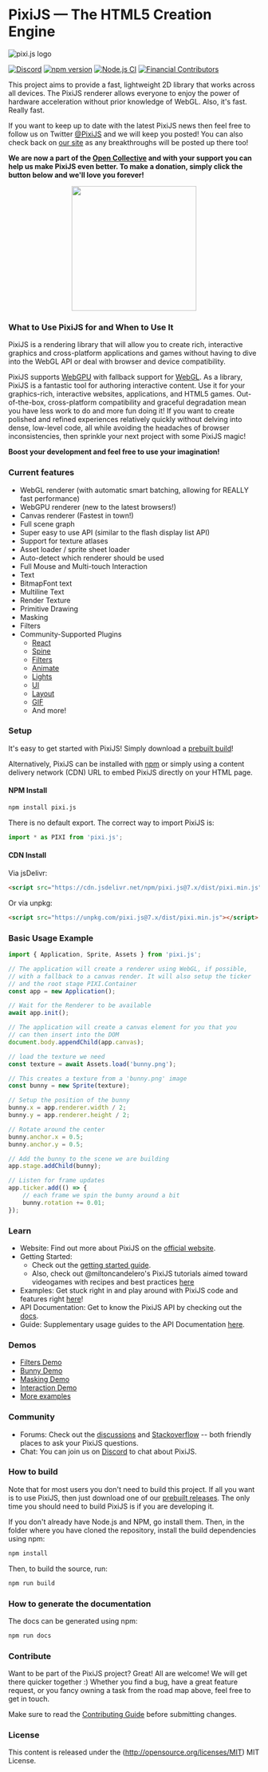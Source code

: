 PixiJS — The HTML5 Creation Engine
=============

![pixi.js logo](https://pixijs.download/pixijs-banner-no-version.png?v=1)

[![Discord](https://badgen.net/badge/icon/discord?icon=discord&label)](https://discord.gg/QrnxmQUPGV)
[![npm version](https://badge.fury.io/js/pixi.js.svg)](https://badge.fury.io/js/pixi.js)
[![Node.js CI](https://github.com/pixijs/pixijs/workflows/Node.js%20CI/badge.svg)](https://github.com/pixijs/pixijs/actions?query=workflow%3A%22Node.js+CI%22)
[![Financial Contributors](https://opencollective.com/pixijs/tiers/badge.svg)](https://opencollective.com/pixijs/donate)

This project aims to provide a fast, lightweight 2D library that works
across all devices. The PixiJS renderer allows everyone to enjoy the power of
hardware acceleration without prior knowledge of WebGL. Also, it's fast. Really fast.

If you want to keep up to date with the latest PixiJS news then feel free to follow us on Twitter [@PixiJS](https://twitter.com/PixiJS)
and we will keep you posted! You can also check back on [our site](https://pixijs.com)
as any breakthroughs will be posted up there too!


**We are now a part of the [Open Collective](https://opencollective.com/pixijs) and with your support you can help us make PixiJS even better. To make a donation, simply click the button below and we'll love you forever!**

<div align="center">
  <a href="https://opencollective.com/pixijs/donate" target="_blank">
    <img src="https://opencollective.com/pixijs/donate/button@2x.png?color=blue" width=250 />
  </a>
</div>

### What to Use PixiJS for and When to Use It

PixiJS is a rendering library that will allow you to create rich, interactive graphics and cross-platform applications and games without having to dive into the WebGL API or deal with browser and device compatibility.

PixiJS supports [WebGPU](https://en.wikipedia.org/wiki/WebGPU) with fallback support for [WebGL](https://en.wikipedia.org/wiki/WebGL). As a library, PixiJS is a fantastic tool for authoring interactive content. Use it for your graphics-rich, interactive websites, applications, and HTML5 games. Out-of-the-box, cross-platform compatibility and graceful degradation mean you have less work to do and more fun doing it! If you want to create polished and refined experiences relatively quickly without delving into dense, low-level code, all while avoiding the headaches of browser inconsistencies, then sprinkle your next project with some PixiJS magic!

**Boost your development and feel free to use your imagination!**

### Current features ###

- WebGL renderer (with automatic smart batching, allowing for REALLY fast performance)
- WebGPU renderer (new to the latest browsers!)
- Canvas renderer (Fastest in town!)
- Full scene graph
- Super easy to use API (similar to the flash display list API)
- Support for texture atlases
- Asset loader / sprite sheet loader
- Auto-detect which renderer should be used
- Full Mouse and Multi-touch Interaction
- Text
- BitmapFont text
- Multiline Text
- Render Texture
- Primitive Drawing
- Masking
- Filters
- Community-Supported Plugins
  - [React](https://github.com/pixijs/pixi-react)
  - [Spine](https://github.com/pixijs/spine)
  - [Filters](https://github.com/pixijs/filters)
  - [Animate](https://github.com/pixijs/animate)
  - [Lights](https://github.com/pixijs/lights)
  - [UI](https://github.com/pixijs/ui)
  - [Layout](https://github.com/pixijs/layout)
  - [GIF](https://github.com/pixijs/gif)
  - And more!

### Setup ###

It's easy to get started with PixiJS! Simply download a [prebuilt build](https://github.com/pixijs/pixijs/wiki/FAQs#where-can-i-get-a-build)!

Alternatively, PixiJS can be installed with [npm](https://docs.npmjs.com/getting-started/what-is-npm) or simply using a content delivery network (CDN) URL to embed PixiJS directly on your HTML page.

#### NPM Install

```sh
npm install pixi.js
```

There is no default export. The correct way to import PixiJS is:

```js
import * as PIXI from 'pixi.js';
```

#### CDN Install

Via jsDelivr:

```html
<script src="https://cdn.jsdelivr.net/npm/pixi.js@7.x/dist/pixi.min.js"></script>
```

Or via unpkg:

```html
<script src="https://unpkg.com/pixi.js@7.x/dist/pixi.min.js"></script>
```

### Basic Usage Example ###

```js
import { Application, Sprite, Assets } from 'pixi.js';

// The application will create a renderer using WebGL, if possible,
// with a fallback to a canvas render. It will also setup the ticker
// and the root stage PIXI.Container
const app = new Application();

// Wait for the Renderer to be available
await app.init();

// The application will create a canvas element for you that you
// can then insert into the DOM
document.body.appendChild(app.canvas);

// load the texture we need
const texture = await Assets.load('bunny.png');

// This creates a texture from a 'bunny.png' image
const bunny = new Sprite(texture);

// Setup the position of the bunny
bunny.x = app.renderer.width / 2;
bunny.y = app.renderer.height / 2;

// Rotate around the center
bunny.anchor.x = 0.5;
bunny.anchor.y = 0.5;

// Add the bunny to the scene we are building
app.stage.addChild(bunny);

// Listen for frame updates
app.ticker.add(() => {
    // each frame we spin the bunny around a bit
    bunny.rotation += 0.01;
});
```

### Learn ###
- Website: Find out more about PixiJS on the [official website](https://pixijs.com).
- Getting Started:
    - Check out the [getting started guide](https://pixijs.com/guides/basics/getting-started).
    - Also, check out @miltoncandelero's PixiJS tutorials aimed toward videogames with recipes and best practices [here](https://www.pixijselementals.com)
- Examples: Get stuck right in and play around with PixiJS code and features right [here](https://pixijs.com/examples)!
- API Documentation: Get to know the PixiJS API by checking out the [docs](https://pixijs.io/docs).
- Guide: Supplementary usage guides to the API Documentation [here](https://pixijs.com/guides).

### Demos ###

- [Filters Demo](https://pixijs.io/filters/examples)
- [Bunny Demo](http://www.goodboydigital.com/pixijs/bunnymark)
- [Masking Demo](https://pixijs.com/examples/masks/graphics)
- [Interaction Demo](https://pixijs.com/examples/events/interactivity)
- [More examples](https://pixijs.com/examples)

### Community ###

- Forums: Check out the [discussions](https://github.com/pixijs/pixijs/discussions) and [Stackoverflow](http://stackoverflow.com/search?q=pixi.js) -- both friendly places to ask your PixiJS questions.
- Chat: You can join us on [Discord](https://discord.gg/QrnxmQUPGV) to chat about PixiJS.

### How to build ###

Note that for most users you don't need to build this project. If all you want is to use PixiJS, then
just download one of our [prebuilt releases](https://github.com/pixijs/pixijs/releases).
The only time you should need to build PixiJS is if you are developing it.

If you don't already have Node.js and NPM, go install them. Then, in the folder where you have cloned
the repository, install the build dependencies using npm:

```sh
npm install
```

Then, to build the source, run:

```sh
npm run build
```

### How to generate the documentation ###

The docs can be generated using npm:

```sh
npm run docs
```

### Contribute ###

Want to be part of the PixiJS project? Great! All are welcome! We will get there quicker
together :) Whether you find a bug, have a great feature request, or you fancy owning a task
from the road map above, feel free to get in touch.

Make sure to read the [Contributing Guide](.github/CONTRIBUTING.md)
before submitting changes.

### License ###

This content is released under the (http://opensource.org/licenses/MIT) MIT License.
